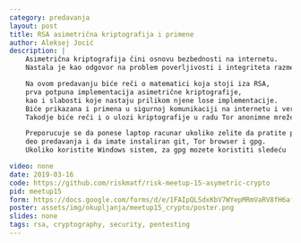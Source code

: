 ```yaml
---
category: predavanja
layout: post
title: RSA asimetrična kriptografija i primene
author: Aleksej Jocić
description: |
    Asimetrična kriptografija čini osnovu bezbednosti na internetu.
    Nastala je kao odgovor na problem poverljivosti i integriteta razmene informacija.

    Na ovom predavanju biće reči o matematici koja stoji iza RSA,
    prva potpuna implementacija asimetrične kriptografije,
    kao i slabosti koje nastaju prilikom njene lose implementacije.
    Biće prikazana i primena u sigurnoj komunikaciji na internetu i verifikaciju identiteta.
    Takodje biće reči i o ulozi kriptografije u radu Tor anonimne mreže.

    Preporucuje se da ponese laptop racunar ukoliko zelite da pratite prakticni
    deo predavanja i da imate instaliran git, Tor browser i gpg.
    Ukoliko koristite Windows sistem, za gpg mozete koristiti sledeću

video: none
date: 2019-03-16
code: https://github.com/riskmatf/risk-meetup-15-asymetric-crypto
pid: meetup15
form: https://docs.google.com/forms/d/e/1FAIpQLSdxKbV7WYepMRmVaRV8fH6af38cyCkznFLxr8HXxAQoM33NFA/viewform?usp=sf_link
poster: assets/img/okupljanja/meetup15_crypto/poster.png
slides: none
tags: rsa, cryptography, security, pentesting
---
```

